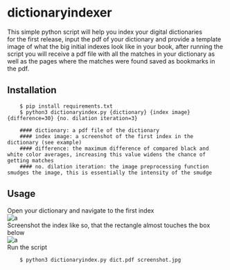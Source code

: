 # dictionaryindexer

This simple python script will help you index your digital dictionaries <br>
for the first release, input the pdf of your dictionary and provide a template image of what the big initial indexes look like in your book, after running the script you will receive a pdf file with all the matches in your dictionary as well as the pages where the matches were found saved as bookmarks in the pdf.
## Installation

        $ pip install requirements.txt
        $ python3 dictionaryindex.py {dictionary} {index image} {difference=30} {no. dilation iteration=3}
        
        #### dictionary: a pdf file of the dictionary
        #### index image: a screenshot of the first index in the dictionary (see example)
        #### difference: the maximum difference of compared black and white color averages, increasing this value widens the chance of getting matches
        #### no. dilation iteration: the image preprocessing function smudges the image, this is essentially the intensity of the smudge
## Usage
Open your dictionary and navigate to the first index<br>
![a](https://user-images.githubusercontent.com/98118881/155221332-41a3c7c3-4714-4ea2-8908-b6d55a4aea33.png)
<br>Screenshot the index like so, that the rectangle almost touches the box below<br>
![a](https://user-images.githubusercontent.com/98118881/155221167-44f27f96-2ae8-401c-b462-cba01928759d.jpg)
<br>Run the script<br>

        $ python3 dictionaryindex.py dict.pdf screenshot.jpg
        


